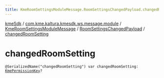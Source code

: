 ```yaml
---
title: KmeRoomSettingsModuleMessage.RoomSettingsChangedPayload.changedRoomSetting - kmeSdk
---
```


[kmeSdk](../../../index.html) / [com.kme.kaltura.kmesdk.ws.message.module](../../index.html) / [KmeRoomSettingsModuleMessage](../index.html) / [RoomSettingsChangedPayload](index.html) / [changedRoomSetting](./changed-room-setting.html)

# changedRoomSetting

`@SerializedName("changedRoomSetting") var changedRoomSetting: `[`KmePermissionKey`](../../../com.kme.kaltura.kmesdk.ws.message.type.permissions/-kme-permission-key/index.html)`?`